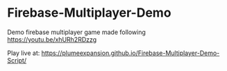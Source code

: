 # Firebase-Multiplayer-Demo
 Demo firebase multiplayer game made following https://youtu.be/xhURh2RDzzg

 
 Play live at: https://plumeexpansion.github.io/Firebase-Multiplayer-Demo-Script/
